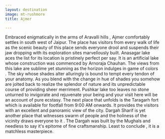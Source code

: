 ```yaml
---
layout: destination
image: mt-rushmore
title: Ajmer

---
```

Embraced enigmatically in the arms of Aravalli hills , Ajmer comfortably settles in south west of Jaipur. The place has visitors from every walk of life as the scenic beauty of this place sends everyone drool and suspends their jaw dropping with its exploration sites marvellously built. Anasagar lake aces the list for its location is pristinely perfect per say. It is an artificial lake whose construction was commenced by Arnoraja Chauhan. The views from this lake are sublime yet stunning as the horizon indulges in game of colors . The sky whose shades alter alluringly is bound to tempt every tendon of your anatomy. As you blend with the change in hue of shades you somehow are jolted back to realize the splendor of nature and its unpredictable course of providing sheer merriment. Pushkar lake too leaves no stone unturned to invigorate and rejuvenate your being and your visit here will be an account of pure ecstasy. The next place that unfolds is the Taragarh fort which is available for footfall from 9:00 AM onwards. It provides the visitors with an excellent and panoramic view of the city. Dargah Sharif is yet another place that witnesses swarm of people and the holiness of the vicinity draws everyone to it . The Dargah was built by the Mughals and needless to say it's epitome of fine craftsmanship. Least to conclude , it is a matchless masterpiece.